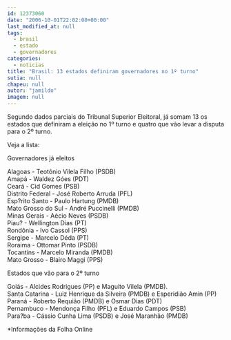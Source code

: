 ```yaml
---
id: 12373060
date: "2006-10-01T22:02:00+00:00"
last_modified_at: null
tags:
  - brasil
  - estado
  - governadores
categories:
  - noticias
title: "Brasil: 13 estados definiram governadores no 1º turno"
sutia: null
chapeu: null
autor: "jamildo"
imagem: null
---
```

<p>Segundo dados parciais do Tribunal Superior Eleitoral, j&aacute; somam 13 os estados que definiram a elei&ccedil;&atilde;o no 1&ordm; turno e quatro que v&atilde;o levar a disputa para o 2&ordm; turno.</p>
<p>Veja a lista:</p>
<p>Governadores j&aacute; eleitos</p>
<p>Alagoas - Teot&ocirc;nio Vilela Filho (PSDB)<br />Amap&aacute; - Waldez G&oacute;es (PDT)<br />Cear&aacute; - Cid Gomes (PSB)<br />Distrito Federal - Jos&eacute; Roberto Arruda (PFL)<br />Esp?rito Santo - Paulo Hartung (PMDB)<br />Mato Grosso do Sul - Andr&eacute; Puccinelli (PMDB)<br />Minas Gerais - A&eacute;cio Neves (PSDB)<br />Piau? - Wellington Dias (PT)<br />Rond&ocirc;nia - Ivo Cassol (PPS)<br />Sergipe - Marcelo D&eacute;da (PT)<br />Roraima - Ottomar Pinto (PSDB)<br />Tocantins - Marcelo Miranda (PMDB)<br />Mato Grosso - Blairo Maggi (PPS)</p>
<p>Estados que v&atilde;o para o 2&ordm; turno</p>
<p>Goi&aacute;s - Alcides Rodrigues (PP) e Maguito Vilela (PMDB).<br />Santa Catarina - Luiz Henrique da Silveira (PMDB) e Esperidi&atilde;o Amin (PP)<br />Paran&aacute; - Roberto Requi&atilde;o (PMDB) e Osmar Dias (PDT)<br />Pernambuco - Mendon&ccedil;a Filho (PFL) e Eduardo Campos (PSB)<br />Para?ba - C&aacute;ssio Cunha Lima (PSDB) e Jos&eacute; Maranh&atilde;o (PMDB)</p>
<p>*Informa&ccedil;&otilde;es da Folha Online</p>
